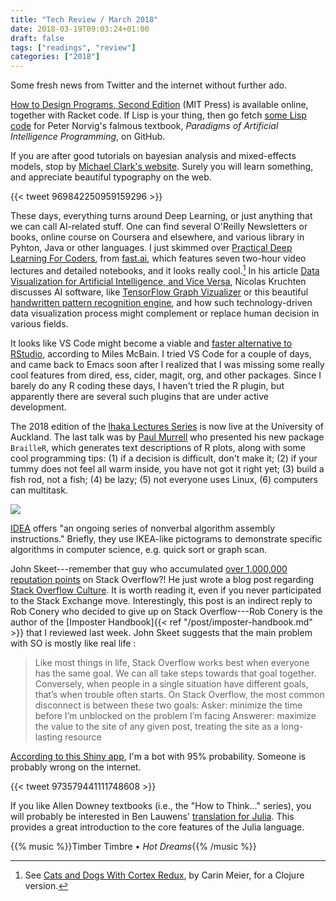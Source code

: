 ```yaml
---
title: "Tech Review / March 2018"
date: 2018-03-19T09:03:24+01:00
draft: false
tags: ["readings", "review"]
categories: ["2018"]
---
```


Some fresh news from Twitter and the internet without further ado.

<!--more-->

[How to Design Programs, Second Edition](http://www.htdp.org/2018-01-06/Book/) (MIT Press) is available online, together with Racket code. If Lisp is your thing, then go fetch [some Lisp code](https://github.com/norvig/paip-lisp) for Peter Norvig's falmous textbook, _Paradigms of Artificial Intelligence Programming_, on GitHub.

If you are after good tutorials on bayesian analysis and mixed-effects models, stop by [Michael Clark's website](http://m-clark.github.io/documents/). Surely you will learn something, and appreciate beautiful typography on the web.

{{< tweet 969842250959159296 >}}

These days, everything turns around Deep Learning, or just anything that we can call AI-related stuff. One can find several O'Reilly Newsletters or books, online course on Coursera and elsewhere, and various library in Pyhton, Java or other languages. I just skimmed over [Practical Deep Learning For Coders](http://course.fast.ai), from [fast.ai](http://www.fast.ai), which features seven two-hour video lectures and detailed notebooks, and it looks really cool.[^1] In his article [Data Visualization for Artificial Intelligence, and Vice Versa](https://medium.com/@plotlygraphs/data-visualization-for-artificial-intelligence-and-vice-versa-a38869065d88), Nicolas Kruchten discusses AI software, like [TensorFlow Graph Vizualizer](https://www.tensorflow.org/programmers_guide/graph_viz) or this beautiful [handwritten pattern recognition engine](https://distill.pub/2016/handwriting/), and how such technology-driven data visualization process might complement or replace human decision in various fields.

It looks like VS Code might become a viable and [faster alternative to RStudio](https://milesmcbain.xyz/alt-r-with-vscode/), according to Miles McBain. I tried VS Code for a couple of days, and came back to Emacs soon after I realized that I was missing some really cool features from dired, ess, cider, magit, org, and other packages. Since I barely do any R coding these days, I haven't tried the R plugin, but apparently there are several such plugins that are under active development.

The 2018 edition of the [Ihaka Lectures Series](https://www.stat.auckland.ac.nz/en/about/our-department/ihaka-lectures.html) is now live at the University of Auckland. The last talk was by [Paul Murrell](https://www.stat.auckland.ac.nz/~paul/) who presented his new package `BrailleR`, which generates text descriptions of R plots, along with some cool programming tips: (1) if a decision is difficult, don't make it; (2) if your tummy does not feel all warm inside, you have not got it right yet; (3) build a fish rod, not a fish; (4) be lazy; (5) not everyone uses Linux, (6) computers can multitask.

![](/img/ihaka-lectures-2018.jpg)

[IDEA](https://idea-instructions.com) offers "an ongoing series of nonverbal algorithm assembly instructions." Briefly, they use IKEA-like pictograms to demonstrate specific algorithms in computer science, e.g. quick sort or graph scan.

John Skeet---remember that guy who accumulated [over 1,000,000 reputation points](https://stackoverflow.blog/2018/01/15/thanks-million-jon-skeet/) on Stack Overflow?! He just wrote a blog post regarding [Stack Overflow Culture](https://codeblog.jonskeet.uk/2018/03/17/stack-overflow-culture/). It is worth reading it, even if you never participated to the Stack Exchange move. Interestingly, this post is an indirect reply to Rob Conery who decided to give up on Stack Overflow---Rob Conery is the author of the [Imposter Handbook]{{< ref "/post/imposter-handbook.md" >}} that I reviewed last week. John Skeet suggests that the main problem with SO is mostly like real life :

> Like most things in life, Stack Overflow works best when everyone has the same goal. We can all take steps towards that goal together. Conversely, when people in a single situation have different goals, that’s when trouble often starts.
> On Stack Overflow, the most common disconnect is between these two goals:
> Asker: minimize the time before I’m unblocked on the problem I’m facing
> Answerer: maximize the value to the site of any given post, treating the site as a long-lasting resource

[According to this Shiny app](https://t.co/Ew35JwfeXH), I'm a bot with 95% probability. Someone is probably wrong on the internet.

{{< tweet 973579441111748608 >}}

If you like Allen Downey textbooks (i.e., the "How to Think..." series), you will probably be interested in Ben Lauwens' [translation for Julia](https://benlauwens.github.io/ThinkJulia.jl/latest/chap01.html). This provides a great introduction to the core features of the Julia language.

{{% music %}}Timber Timbre • _Hot Dreams_{{% /music %}}

[^1]: See [Cats and Dogs With Cortex Redux](http://gigasquidsoftware.com/blog/2017/11/07/cats-and-dogs-with-cortex-redux/), by Carin Meier, for a Clojure version.
